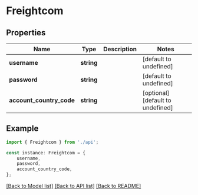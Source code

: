 # Freightcom


## Properties

Name | Type | Description | Notes
------------ | ------------- | ------------- | -------------
**username** | **string** |  | [default to undefined]
**password** | **string** |  | [default to undefined]
**account_country_code** | **string** |  | [optional] [default to undefined]

## Example

```typescript
import { Freightcom } from './api';

const instance: Freightcom = {
    username,
    password,
    account_country_code,
};
```

[[Back to Model list]](../README.md#documentation-for-models) [[Back to API list]](../README.md#documentation-for-api-endpoints) [[Back to README]](../README.md)
